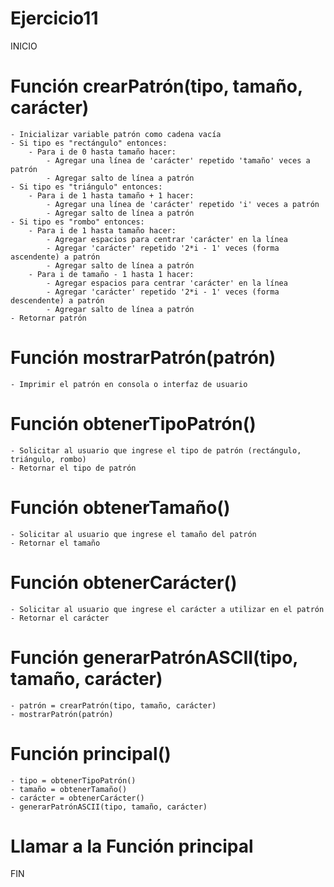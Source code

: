 # Ejercicio11

INICIO

# Función crearPatrón(tipo, tamaño, carácter)
    - Inicializar variable patrón como cadena vacía
    - Si tipo es "rectángulo" entonces:
        - Para i de 0 hasta tamaño hacer:
            - Agregar una línea de 'carácter' repetido 'tamaño' veces a patrón
            - Agregar salto de línea a patrón
    - Si tipo es "triángulo" entonces:
        - Para i de 1 hasta tamaño + 1 hacer:
            - Agregar una línea de 'carácter' repetido 'i' veces a patrón
            - Agregar salto de línea a patrón
    - Si tipo es "rombo" entonces:
        - Para i de 1 hasta tamaño hacer:
            - Agregar espacios para centrar 'carácter' en la línea
            - Agregar 'carácter' repetido '2*i - 1' veces (forma ascendente) a patrón
            - Agregar salto de línea a patrón
        - Para i de tamaño - 1 hasta 1 hacer:
            - Agregar espacios para centrar 'carácter' en la línea
            - Agregar 'carácter' repetido '2*i - 1' veces (forma descendente) a patrón
            - Agregar salto de línea a patrón
    - Retornar patrón

# Función mostrarPatrón(patrón)
    - Imprimir el patrón en consola o interfaz de usuario

# Función obtenerTipoPatrón()
    - Solicitar al usuario que ingrese el tipo de patrón (rectángulo, triángulo, rombo)
    - Retornar el tipo de patrón

# Función obtenerTamaño()
    - Solicitar al usuario que ingrese el tamaño del patrón
    - Retornar el tamaño

# Función obtenerCarácter()
    - Solicitar al usuario que ingrese el carácter a utilizar en el patrón
    - Retornar el carácter

# Función generarPatrónASCII(tipo, tamaño, carácter)
    - patrón = crearPatrón(tipo, tamaño, carácter)
    - mostrarPatrón(patrón)

# Función principal()
    - tipo = obtenerTipoPatrón()
    - tamaño = obtenerTamaño()
    - carácter = obtenerCarácter()
    - generarPatrónASCII(tipo, tamaño, carácter)

# Llamar a la Función principal

FIN
